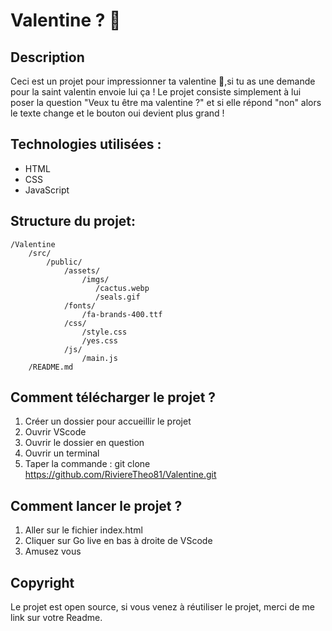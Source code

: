 # Valentine ? 💌

## Description
Ceci est un projet pour impressionner ta valentine 💌,si tu as une demande pour la saint valentin envoie lui ça !
Le projet consiste simplement à lui poser la question "Veux tu être ma valentine ?" et si elle répond "non" alors le texte change et le bouton oui devient plus grand !

## Technologies utilisées :
- HTML
- CSS
- JavaScript

## Structure du projet:
```
/Valentine 
    /src/
        /public/
            /assets/ 
                /imgs/
                   /cactus.webp
                   /seals.gif
            /fonts/
                /fa-brands-400.ttf
            /css/ 
                /style.css
                /yes.css
            /js/ 
                /main.js
    /README.md 
```
## Comment télécharger le projet ?
1. Créer un dossier pour accueillir le projet
2. Ouvrir VScode
3. Ouvrir le dossier en question
4. Ouvrir un terminal
5. Taper la commande : git clone https://github.com/RiviereTheo81/Valentine.git

## Comment lancer le projet ?
1. Aller sur le fichier index.html
2. Cliquer sur Go live en bas à droite de VScode
3. Amusez vous

## Copyright
Le projet est open source, si vous venez à réutiliser le projet, merci de me link sur votre Readme.

